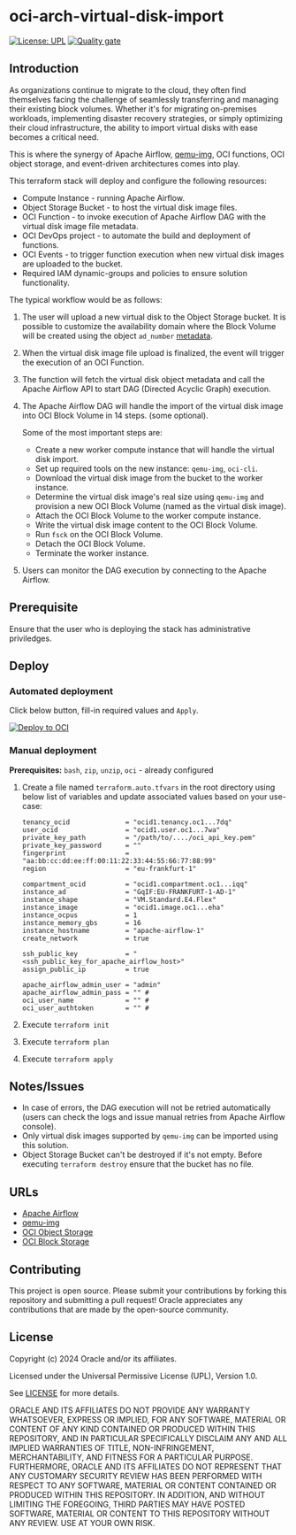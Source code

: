 # oci-arch-virtual-disk-import

[![License: UPL](https://img.shields.io/badge/license-UPL-green)](https://img.shields.io/badge/license-UPL-green) [![Quality gate](https://sonarcloud.io/api/project_badges/quality_gate?project=oracle-devrel_oci-arch-virtual-disk-import)](https://sonarcloud.io/dashboard?id=oracle-devrel_oci-arch-virtual-disk-import)

## Introduction

As organizations continue to migrate to the cloud, they often find themselves facing the challenge of seamlessly transferring and managing their existing block volumes. Whether it's for migrating on-premises workloads, implementing disaster recovery strategies, or simply optimizing their cloud infrastructure, the ability to import virtual disks with ease becomes a critical need.

This is where the synergy of Apache Airflow, [qemu-img](https://qemu-project.gitlab.io/qemu/tools/qemu-img.html), OCI functions, OCI object storage, and event-driven architectures comes into play.

This terraform stack will deploy and configure the following resources:
* Compute Instance - running Apache Airflow.
* Object Storage Bucket - to host the virtual disk image files.
* OCI Function - to invoke execution of Apache Airflow DAG with the virtual disk image file metadata.
* OCI DevOps project - to automate the build and deployment of functions.
* OCI Events - to trigger function execution when new virtual disk images are uploaded to the bucket.
* Required IAM dynamic-groups and policies to ensure solution functionality.

The typical workflow would be as follows:
1. The user will upload a new virtual disk to the Object Storage bucket. It is possible to customize the availability domain where the Block Volume will be created using the object `ad_number` [metadata](https://docs.oracle.com/en-us/iaas/Content/Object/Tasks/managingobjects.htm#HeadersAndMetadata).
2. When the virtual disk image file upload is finalized, the event will trigger the execution of an OCI Function.
3. The function will fetch the virtual disk object metadata and call the Apache Airflow API to start DAG (Directed Acyclic Graph) execution.
4. The Apache Airflow DAG will handle the import of the virtual disk image into OCI Block Volume in 14 steps. (some optional). 

    Some of the most important steps are:
    * Create a new worker compute instance that will handle the virtual disk import.
    * Set up required tools on the new instance: `qemu-img`, `oci-cli`.
    * Download the virtual disk image from the bucket to the worker instance.
    * Determine the virtual disk image's real size using `qemu-img` and provision a new OCI Block Volume (named as the virtual disk image).
    * Attach the OCI Block Volume to the worker compute instance.
    * Write the virtual disk image content to the OCI Block Volume.
    * Run `fsck` on the OCI Block Volume.
    * Detach the OCI Block Volume.
    * Terminate the worker instance.
    
5. Users can monitor the DAG execution by connecting to the Apache Airflow.
 
## Prerequisite

Ensure that the user who is deploying the stack has administrative priviledges.

## Deploy

### Automated deployment

Click below button, fill-in required values and `Apply`.

[![Deploy to OCI](https://docs.oracle.com/en-us/iaas/Content/Resources/Images/deploy-to-oracle-cloud.svg)](https://cloud.oracle.com/resourcemanager/stacks/create?zipUrl=https://github.com/oracle-devrel/oci-arch-virtual-disk-import/archive/refs/tags/v1.0.zip)


### Manual deployment

 **Prerequisites:** `bash`, `zip`, `unzip`, `oci` - already configured

1. Create a file named `terraform.auto.tfvars` in the root directory using below list of variables and update associated values based on your use-case:

    ```
    tenancy_ocid              = "ocid1.tenancy.oc1...7dq"
    user_ocid                 = "ocid1.user.oc1...7wa"
    private_key_path          = "/path/to/..../oci_api_key.pem"
    private_key_password      = ""
    fingerprint               = "aa:bb:cc:dd:ee:ff:00:11:22:33:44:55:66:77:88:99"
    region                    = "eu-frankfurt-1"

    compartment_ocid          = "ocid1.compartment.oc1...iqq"
    instance_ad               = "GqIF:EU-FRANKFURT-1-AD-1"
    instance_shape            = "VM.Standard.E4.Flex"
    instance_image            = "ocid1.image.oc1...eha"
    instance_ocpus            = 1
    instance_memory_gbs       = 16
    instance_hostname         = "apache-airflow-1"
    create_network            = true

    ssh_public_key            = "<ssh_public_key_for_apache_airflow_host>"
    assign_public_ip          = true

    apache_airflow_admin_user = "admin"
    apache_airflow_admin_pass = "" #
    oci_user_name             = "" #
    oci_user_authtoken        = "" #
    ```

2. Execute `terraform init`
3. Execute `terraform plan`
4. Execute `terraform apply`

## Notes/Issues
* In case of errors, the DAG execution will not be retried automatically (users can check the logs and issue manual retries from Apache Airflow console).
* Only virtual disk images supported by `qemu-img` can be imported using this solution.
* Object Storage Bucket can't be destroyed if it's not empty. Before executing `terraform destroy` ensure that the bucket has no file.

## URLs
* [Apache Airflow](https://airflow.apache.org/docs/apache-airflow/stable/index.html)
* [qemu-img](https://qemu-project.gitlab.io/qemu/tools/qemu-img.html)
* [OCI Object Storage](https://docs.oracle.com/en-us/iaas/Content/Object/Concepts/objectstorageoverview.htm)
* [OCI Block Storage](https://docs.oracle.com/en-us/iaas/Content/Block/Concepts/overview.htm)


## Contributing
This project is open source. Please submit your contributions by forking this repository and submitting a pull request! Oracle appreciates any contributions that are made by the open-source community.

## License
Copyright (c) 2024 Oracle and/or its affiliates.

Licensed under the Universal Permissive License (UPL), Version 1.0.

See [LICENSE](LICENSE) for more details.

ORACLE AND ITS AFFILIATES DO NOT PROVIDE ANY WARRANTY WHATSOEVER, EXPRESS OR IMPLIED, FOR ANY SOFTWARE, MATERIAL OR CONTENT OF ANY KIND CONTAINED OR PRODUCED WITHIN THIS REPOSITORY, AND IN PARTICULAR SPECIFICALLY DISCLAIM ANY AND ALL IMPLIED WARRANTIES OF TITLE, NON-INFRINGEMENT, MERCHANTABILITY, AND FITNESS FOR A PARTICULAR PURPOSE.  FURTHERMORE, ORACLE AND ITS AFFILIATES DO NOT REPRESENT THAT ANY CUSTOMARY SECURITY REVIEW HAS BEEN PERFORMED WITH RESPECT TO ANY SOFTWARE, MATERIAL OR CONTENT CONTAINED OR PRODUCED WITHIN THIS REPOSITORY. IN ADDITION, AND WITHOUT LIMITING THE FOREGOING, THIRD PARTIES MAY HAVE POSTED SOFTWARE, MATERIAL OR CONTENT TO THIS REPOSITORY WITHOUT ANY REVIEW. USE AT YOUR OWN RISK. 
